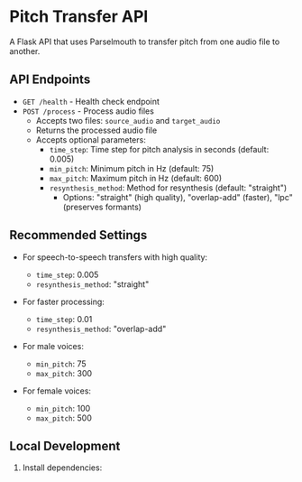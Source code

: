 # Pitch Transfer API

A Flask API that uses Parselmouth to transfer pitch from one audio file to another.

## API Endpoints

- `GET /health` - Health check endpoint
- `POST /process` - Process audio files
  - Accepts two files: `source_audio` and `target_audio`
  - Returns the processed audio file
  - Accepts optional parameters:
    - `time_step`: Time step for pitch analysis in seconds (default: 0.005)
    - `min_pitch`: Minimum pitch in Hz (default: 75)
    - `max_pitch`: Maximum pitch in Hz (default: 600)
    - `resynthesis_method`: Method for resynthesis (default: "straight")
      - Options: "straight" (high quality), "overlap-add" (faster), "lpc" (preserves formants)

## Recommended Settings

- For speech-to-speech transfers with high quality: 
  - `time_step`: 0.005
  - `resynthesis_method`: "straight"

- For faster processing: 
  - `time_step`: 0.01
  - `resynthesis_method`: "overlap-add"

- For male voices:
  - `min_pitch`: 75
  - `max_pitch`: 300

- For female voices:
  - `min_pitch`: 100
  - `max_pitch`: 500

## Local Development

1. Install dependencies: